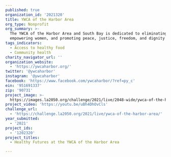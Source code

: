 ```yaml
---
published: true
organization_id: '2021320'
title: YWCA of the Harbor Area
org_type: Nonprofit
org_summary: >-
  The YWCA of the Harbor Area and South Bay is dedicated to eliminating racism,
  empowering women, and promoting peace, justice, freedom, and dignity for all.
tags_indicators:
  - Access to healthy food
  - Community health
charity_navigator_url: ''
organization_website:
  - 'https://ywcaharbor.org/'
twitter: '@ywcaharbor'
instagram: '@ywcaharbor'
facebook: 'https://www.facebook.com/ywcaharbor/?ref=py_c'
ein: '951691337'
zip: '90731'
project_image: >-
  https://images.la2050.org/challenge/2021/live/2048-wide/ywca-of-the-harbor-area.jpg
project_video: 'https://youtu.be/uBh4DhOvCls'
challenge_url:
  - 'https://challenge.la2050.org/2021/live/ywca-of-the-harbor-area/'
year_submitted:
  - '2021'
project_ids:
  - '1202320'
project_titles:
  - Healthy Futures at the YWCA of the Harbor Area

---
```

